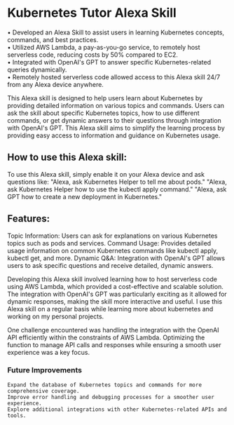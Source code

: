 # Kubernetes Tutor Alexa Skill
• Developed an Alexa Skill to assist users in learning Kubernetes concepts, commands, and best practices.  
• Utilized AWS Lambda, a pay-as-you-go service, to remotely host serverless code, reducing costs by 50% compared to EC2.  
• Integrated with OpenAI's GPT to answer specific Kubernetes-related queries dynamically.  
• Remotely hosted serverless code allowed access to this Alexa skill 24/7 from any Alexa device anywhere.  

This Alexa skill is designed to help users learn about Kubernetes by providing detailed information on various topics and commands. Users can ask the skill about specific Kubernetes topics, how to use different commands, or get dynamic answers to their questions through integration with OpenAI's GPT. This Alexa skill aims to simplify the learning process by providing easy access to information and guidance on Kubernetes usage.

## How to use this Alexa skill:  
To use this Alexa skill, simply enable it on your Alexa device and ask questions like:
    "Alexa, ask Kubernetes Helper to tell me about pods."
    "Alexa, ask Kubernetes Helper how to use the kubectl apply command."
    "Alexa, ask GPT how to create a new deployment in Kubernetes."

## Features:  
Topic Information: Users can ask for explanations on various Kubernetes topics such as pods and services.
Command Usage: Provides detailed usage information on common Kubernetes commands like kubectl apply, kubectl get, and more.
Dynamic Q&A: Integration with OpenAI's GPT allows users to ask specific questions and receive detailed, dynamic answers.

Developing this Alexa skill involved learning how to host serverless code using AWS Lambda, which provided a cost-effective and scalable solution. The integration with OpenAI's GPT was particularly exciting as it allowed for dynamic responses, making the skill more interactive and useful. I use this Alexa skill on a regular basis while learning more
about kubernetes and working on my personal projects.

One challenge encountered was handling the integration with the OpenAI API efficiently within the constraints of AWS Lambda. Optimizing the function to manage API calls and responses while ensuring a smooth user experience was a key focus.

### Future Improvements  
    Expand the database of Kubernetes topics and commands for more comprehensive coverage.
    Improve error handling and debugging processes for a smoother user experience.
    Explore additional integrations with other Kubernetes-related APIs and tools.